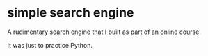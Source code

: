 # simple search engine

A rudimentary search engine that I built as part of an online course.

It was just to practice Python.

